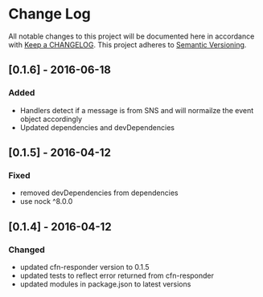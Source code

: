 # Change Log
All notable changes to this project will be documented here in
accordance with [Keep a CHANGELOG][keep-changelog-url].
This project adheres to [Semantic Versioning][semver-url].

## [0.1.6] - 2016-06-18
### Added
- Handlers detect if a message is from SNS and will normailze the event
  object accordingly
- Updated dependencies and devDependencies

## [0.1.5] - 2016-04-12
### Fixed
- removed devDependencies from dependencies
- use nock ^8.0.0

## [0.1.4] - 2016-04-12
### Changed
- updated cfn-responder version to 0.1.5
- updated tests to reflect error returned from cfn-responder
- updated modules in package.json to latest versions

[keep-changelog-url]: http://keepachangelog.com/
[semver-url]: http://semver.org/
